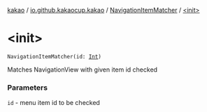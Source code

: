 [kakao](../../index.md) / [io.github.kakaocup.kakao](../index.md) / [NavigationItemMatcher](index.md) / [&lt;init&gt;](./-init-.md)

# &lt;init&gt;

`NavigationItemMatcher(id: `[`Int`](https://kotlinlang.org/api/latest/jvm/stdlib/kotlin/-int/index.html)`)`

Matches NavigationView with given item id checked

### Parameters

`id` - menu item id to be checked